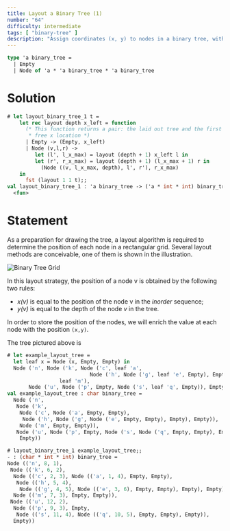 ```yaml
---
title: Layout a Binary Tree (1)
number: "64"
difficulty: intermediate
tags: [ "binary-tree" ]
description: "Assign coordinates (x, y) to nodes in a binary tree, with x based on the inorder sequence and y based on the depth of the node."
---
```


```ocaml
type 'a binary_tree =
  | Empty
  | Node of 'a * 'a binary_tree * 'a binary_tree
```

# Solution

```ocaml
# let layout_binary_tree_1 t =
    let rec layout depth x_left = function
      (* This function returns a pair: the laid out tree and the first
       * free x location *)
      | Empty -> (Empty, x_left)
      | Node (v,l,r) ->
         let (l', l_x_max) = layout (depth + 1) x_left l in
         let (r', r_x_max) = layout (depth + 1) (l_x_max + 1) r in
           (Node ((v, l_x_max, depth), l', r'), r_x_max)
    in
      fst (layout 1 1 t);;
val layout_binary_tree_1 : 'a binary_tree -> ('a * int * int) binary_tree =
  <fun>
```

# Statement

As a preparation for drawing the tree, a layout algorithm is required to
determine the position of each node in a rectangular grid. Several
layout methods are conceivable, one of them is shown in the illustration.


![Binary Tree Grid](/media/problems/tree-layout1.gif)

In this layout strategy, the position of a node v is obtained by the
following two rules:

* *x(v)* is equal to the position of the node v in the *inorder*
 sequence;
* *y(v)* is equal to the depth of the node *v* in the tree.

In order to store the position of the nodes, we will enrich the value
at each node with the position `(x,y)`.

The tree pictured above is
```ocaml
# let example_layout_tree =
  let leaf x = Node (x, Empty, Empty) in
  Node ('n', Node ('k', Node ('c', leaf 'a',
                           Node ('h', Node ('g', leaf 'e', Empty), Empty)),
                 leaf 'm'),
       Node ('u', Node ('p', Empty, Node ('s', leaf 'q', Empty)), Empty));;
val example_layout_tree : char binary_tree =
  Node ('n',
   Node ('k',
    Node ('c', Node ('a', Empty, Empty),
     Node ('h', Node ('g', Node ('e', Empty, Empty), Empty), Empty)),
    Node ('m', Empty, Empty)),
   Node ('u', Node ('p', Empty, Node ('s', Node ('q', Empty, Empty), Empty)),
    Empty))
```

```ocaml
# layout_binary_tree_1 example_layout_tree;;
- : (char * int * int) binary_tree =
Node (('n', 8, 1),
 Node (('k', 6, 2),
  Node (('c', 2, 3), Node (('a', 1, 4), Empty, Empty),
   Node (('h', 5, 4),
    Node (('g', 4, 5), Node (('e', 3, 6), Empty, Empty), Empty), Empty)),
  Node (('m', 7, 3), Empty, Empty)),
 Node (('u', 12, 2),
  Node (('p', 9, 3), Empty,
   Node (('s', 11, 4), Node (('q', 10, 5), Empty, Empty), Empty)),
  Empty))
```

